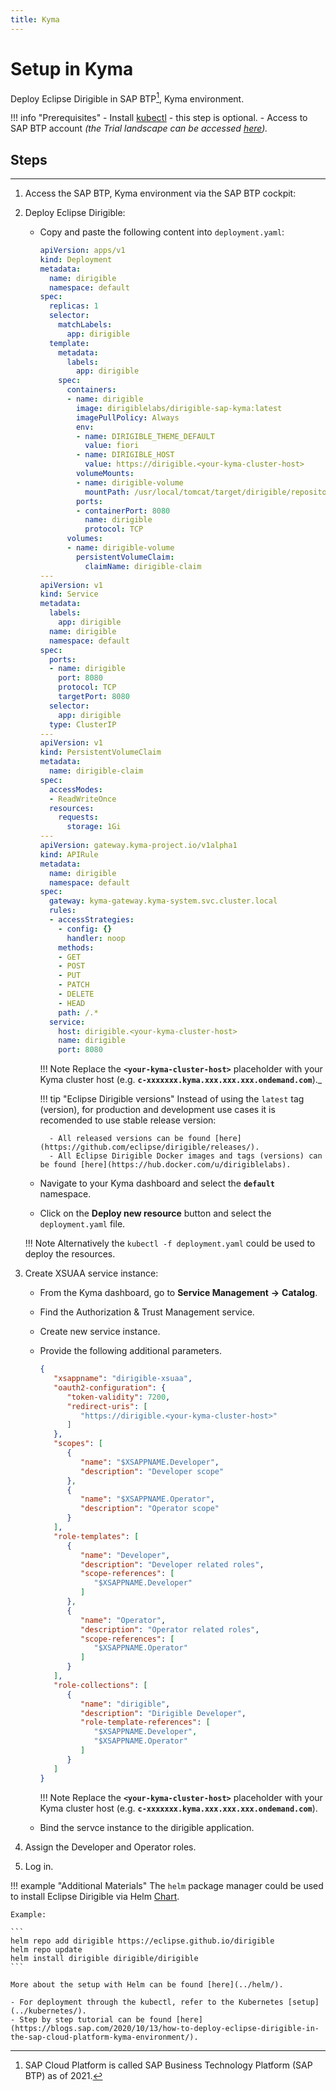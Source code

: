 ```yaml
---
title: Kyma
---
```


Setup in Kyma
===

Deploy Eclipse Dirigible in SAP BTP[^1], Kyma environment.

[^1]: SAP Cloud Platform is called SAP Business Technology Platform (SAP BTP) as of 2021.

!!! info "Prerequisites"
    - Install [kubectl](https://kubernetes.io/docs/tasks/tools/install-kubectl/) - this step is optional.
    - Access to SAP BTP account _(the Trial landscape can be accessed [here](https://account.hanatrial.ondemand.com/))._

## Steps
---

1. Access the SAP BTP, Kyma environment via the SAP BTP cockpit:

1. Deploy Eclipse Dirigible:

    - Copy and paste the following content into `deployment.yaml`:

        ```yaml
        apiVersion: apps/v1
        kind: Deployment
        metadata:
          name: dirigible
          namespace: default
        spec:
          replicas: 1
          selector:
            matchLabels:
              app: dirigible
          template:
            metadata:
              labels:
                app: dirigible
            spec:
              containers:
              - name: dirigible
                image: dirigiblelabs/dirigible-sap-kyma:latest
                imagePullPolicy: Always
                env:
                - name: DIRIGIBLE_THEME_DEFAULT
                  value: fiori
                - name: DIRIGIBLE_HOST
                  value: https://dirigible.<your-kyma-cluster-host>
                volumeMounts:
                - name: dirigible-volume
                  mountPath: /usr/local/tomcat/target/dirigible/repository
                ports:
                - containerPort: 8080
                  name: dirigible
                  protocol: TCP
              volumes:
              - name: dirigible-volume
                persistentVolumeClaim:
                  claimName: dirigible-claim
        ---
        apiVersion: v1
        kind: Service
        metadata:
          labels:
            app: dirigible
          name: dirigible
          namespace: default
        spec:
          ports:
          - name: dirigible
            port: 8080
            protocol: TCP
            targetPort: 8080
          selector:
            app: dirigible
          type: ClusterIP
        ---
        apiVersion: v1
        kind: PersistentVolumeClaim
        metadata:
          name: dirigible-claim
        spec:
          accessModes:
          - ReadWriteOnce
          resources:
            requests:
              storage: 1Gi
        ---
        apiVersion: gateway.kyma-project.io/v1alpha1
        kind: APIRule
        metadata:
          name: dirigible
          namespace: default
        spec:
          gateway: kyma-gateway.kyma-system.svc.cluster.local
          rules:
          - accessStrategies:
            - config: {}
              handler: noop
            methods:
            - GET
            - POST
            - PUT
            - PATCH
            - DELETE
            - HEAD
            path: /.*
          service:
            host: dirigible.<your-kyma-cluster-host>
            name: dirigible
            port: 8080
        ```
	
        !!! Note
            Replace the **`<your-kyma-cluster-host>`** placeholder with your Kyma cluster host (e.g. **`c-xxxxxxx.kyma.xxx.xxx.xxx.ondemand.com`**)._

        !!! tip "Eclipse Dirigible versions"
            Instead of using the `latest` tag (version), for production and development use cases it is recomended to use stable release version:

            - All released versions can be found [here](https://github.com/eclipse/dirigible/releases/).
            - All Eclipse Dirigible Docker images and tags (versions) can be found [here](https://hub.docker.com/u/dirigiblelabs).

    - Navigate to your Kyma dashboard and select the **`default`** namespace.

    - Click on the **Deploy new resource** button and select the `deployment.yaml` file.

    !!! Note
        Alternatively the `kubectl -f deployment.yaml` could be used to deploy the resources.

1. Create XSUAA service instance:

    - From the Kyma dashboard, go to **Service Management** **&rarr;** **Catalog**.
    - Find the Authorization & Trust Management service.
    - Create new service instance.
    - Provide the following additional parameters.

        ```json
        {
           "xsappname": "dirigible-xsuaa",
           "oauth2-configuration": {
              "token-validity": 7200,
              "redirect-uris": [
                 "https://dirigible.<your-kyma-cluster-host>"
              ]
           },
           "scopes": [
              {
                 "name": "$XSAPPNAME.Developer",
                 "description": "Developer scope"
              },
              {
                 "name": "$XSAPPNAME.Operator",
                 "description": "Operator scope"
              }
           ],
           "role-templates": [
              {
                 "name": "Developer",
                 "description": "Developer related roles",
                 "scope-references": [
                    "$XSAPPNAME.Developer"
                 ]
              },
              {
                 "name": "Operator",
                 "description": "Operator related roles",
                 "scope-references": [
                    "$XSAPPNAME.Operator"
                 ]
              }
           ],
           "role-collections": [
              {
                 "name": "dirigible",
                 "description": "Dirigible Developer",
                 "role-template-references": [ 
                    "$XSAPPNAME.Developer",
                    "$XSAPPNAME.Operator"
                 ]
              }
           ]	
        }
        ```

        !!! Note
            Replace the **`<your-kyma-cluster-host>`** placeholder with your Kyma cluster host (e.g. **`c-xxxxxxx.kyma.xxx.xxx.xxx.ondemand.com`**).

    - Bind the servce instance to the dirigible application.

1. Assign the Developer and Operator roles.

1. Log in.

!!! example "Additional Materials"
    The `helm` package manager could be used to install Eclipse Dirigible via Helm [Chart](https://artifacthub.io/packages/search?page=1&org=dirigiblelabs).

    Example:

    ```
    helm repo add dirigible https://eclipse.github.io/dirigible
    helm repo update
    helm install dirigible dirigible/dirigible
    ```

    More about the setup with Helm can be found [here](../helm/).

    - For deployment through the kubectl, refer to the Kubernetes [setup](../kubernetes/).
    - Step by step tutorial can be found [here](https://blogs.sap.com/2020/10/13/how-to-deploy-eclipse-dirigible-in-the-sap-cloud-platform-kyma-environment/).
